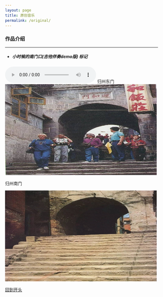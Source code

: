 ```yaml
---
layout: page
title: 原创音乐
permalink: /original/  
---
```

### 作品介绍
---
* ##### 小时候的南门口(吉他伴奏demo版) <span id="jump">标记</span>
<audio src="/assets/audio/nanmen.mp3" controls="controls">
</audio>  
归州东门

<img src="/assets/images/original/dongmen.jpg" alt="归州东门" width="500" height="300" align="bottom" />

归州南门

<img src="/assets/images/original/nanmen.jpg" alt="归州南门" width="500" height="300" align="bottom" />

[回到开头](#jump)
